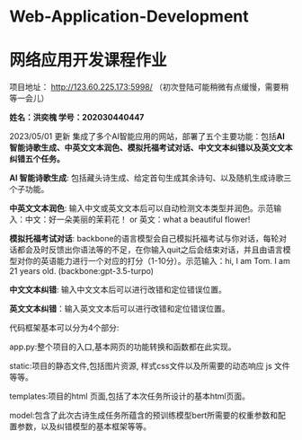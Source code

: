 # Web-Application-Development
# 网络应用开发课程作业
项目地址： http://123.60.225.173:5998/ （初次登陆可能稍微有点缓慢，需要稍等一会儿）

**姓名：洪奕槐  学号：202030440447**
  
2023/05/01 更新
集成了多个AI智能应用的网站，部署了五个主要功能：包括**AI 智能诗歌生成、中英文文本润色、模拟托福考试对话、中文文本纠错以及英文文本纠错五个任务。**

**AI 智能诗歌生成**: 包括藏头诗生成、给定首句生成其余诗句、以及随机生成诗歌三个子功能。

**中英文文本润色**: 输入中文或英文文本后可以自动检测文本类型并润色。示范输入：中文：好一朵美丽的茉莉花！ or 英文：what a beautiful flower!

**模拟托福考试对话**: backbone的语言模型会自己模拟托福考试与你对话，每轮对话都会及时反馈出你语法等的不足，在你输入quit之后会结束对话，并且由语言模型对你的英语能力进行一个对应的打分（1-10分）。示范输入：hi, I am Tom. I am 21 years old.  (backbone:gpt-3.5-turpo)

**中文文本纠错**: 输入中文文本后可以进行改错和定位错误位置。

**英文文本纠错**：输入英文文本后可以进行改错和定位错误位置。



代码框架基本可以分为4个部分: 

app.py:整个项目的入口,基本网页的功能转换和函数都在此实现。  

static:项目的静态文件,包括图片资源, 样式css文件以及所需要的动态响应 js 文件等等。

templates:项目的html 页面,包括了本次任务所设计的基本html页面。 

model:包含了此次古诗生成任务所蕴含的预训练模型bert所需要的权重参数和配置参数，以及纠错模型的基本框架等等。

